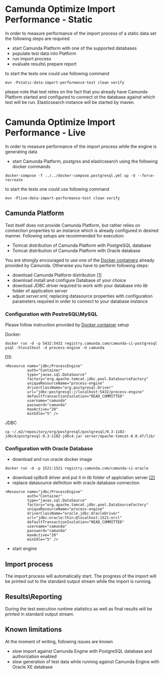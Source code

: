 # Camunda Optimize Import Performance - Static

In order to measure performance of the import process of a static data set the following steps are required

* start Camunda Platform with one of the supported databases
* populate test data into Platform
* run import process
* evaluate results\ prepare report

to start the tests one could use following command

```
mvn -Pstatic-data-import-performance-test clean verify
```

please note that test relies on the fact that you already have Camunda Platform started and
configured to connect ot the database against which test will be run. Elasticsearch
instance will be started by maven.

# Camunda Optimize Import Performance - Live

In order to measure performance of the import process while the engine is generating data

* start Camunda Platform, postgres and elasticsearch using the following docker commands

```
docker-compose -f ../../docker-compose.postgresql.yml up -d --force-recreate
```

to start the tests one could use following command

```
mvn -Plive-data-import-performance-test clean verify
```

## Camunda Platform

Test itself does not provide Camunda Platform, but rather relies on connection properties to an instance
which is already configured in desired manner. Following setups are recommended for execution:

* Tomcat distribution of Camunda Platform with PostgreSQL database
* Tomcat distribution of Camunda Platform with Oracle database

You are strongly encouraged to use one of the [Docker containers][docker-containers] already provided by
Camunda. Otherwise you have to perform following steps:

* download Camunda Platform distribution [[1]][camunda-distro]
* download install and configure Database of your choice
* download JDBC driver required to work with your database into _lib_ folder of application server
* adjust _server.xml_, replacing datasource properties with configuration parameters required in order
  to connect to your database instance

### Configuration with PostreSQL\MySQL

Please follow instruction provided by [Docker container][docker-containers] setup

Docker:

```
docker run -d -p 5432:5432 registry.camunda.com/camunda-ci-postgresql
psql -hlocalhost -d process-engine -U camunda
```

DS:

```
<Resource name="jdbc/ProcessEngine"
          auth="Container"
          type="javax.sql.DataSource"
          factory="org.apache.tomcat.jdbc.pool.DataSourceFactory"
          uniqueResourceName="process-engine"
          driverClassName="org.postgresql.Driver"
          url="jdbc:postgresql://localhost:5432/process-engine"
          defaultTransactionIsolation="READ_COMMITTED"
          username="camunda"  
          password="camunda"
          maxActive="20"
          minIdle="5" />
```

JDBC

```
cp ~/.m2/repository/org/postgresql/postgresql/9.3-1102-jdbc4/postgresql-9.3-1102-jdbc4.jar server/apache-tomcat-8.0.47/lib/
```

### Configuration with Oracle Database

* download and run oracle docker image

```
docker run -d -p 1521:1521 registry.camunda.com/camunda-ci-oracle
```

* download ojdbc6 driver and put it in _lib_ folder of applciation server [[2]][ojdbc6]
* replace datasource definition with oracle database connection

```
<Resource name="jdbc/ProcessEngine"
          auth="Container"
          type="javax.sql.DataSource" 
          factory="org.apache.tomcat.jdbc.pool.DataSourceFactory"
          uniqueResourceName="process-engine"
          driverClassName="oracle.jdbc.OracleDriver" 
          url="jdbc:oracle:thin:@localhost:1521:orcl"
          defaultTransactionIsolation="READ_COMMITTED"
          username="camunda"  
          password="camunda"
          maxActive="20"
          minIdle="5" />
```

* start engine

## Import process

The import process will automatically start. The progress of the import will be printed out to the standard output stream while the import is running.

## Results\Reporting

During the test execution runtime statistics as well as final results will be printed in standard output stream.

## Known limitations

At the moment of writing, following issues are known

* slow import against Camunda Engine with PostgreSQL database and authorization enabled
* slow generation of test data while running against Camunda Engine with Oracle XE database

[docker-containers]: https://github.com/camunda/docker-camunda-bpm-platform
[camunda-distro]: https://camunda.org/release/camunda-bpm/tomcat/
[ojdbc6]: https://artifacts.camunda.com/artifactory/thirdparty/com/oracle/jdbc/ojdbc6/12.1.0.2/ojdbc6-12.1.0.2.jar

